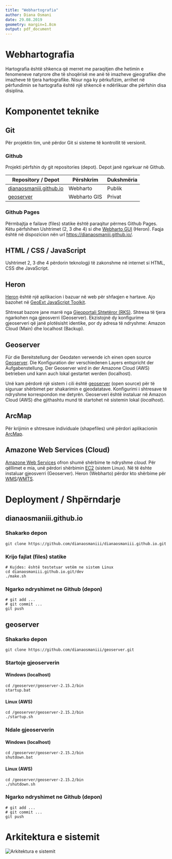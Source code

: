 ```yaml
---
title: "Webhartografia"
author: Diana Osmani
date: 29.08.2019
geometry: margin=1.8cm
output: pdf_document
---
```


Webhartografia
==============
Hartografia është shkenca që merret me paraqitjen dhe hetimin e fenomeneve natyrore dhe të shoqërisë me anë të imazheve gjeografike dhe imazheve të tjera hartografike. Nisur nga ky përkufizim, arrihet në përfundimin se hartografia është një shkencë e ndërlikuar dhe përfshin disa disiplina.

Komponentet teknike
===================

## Git
Për projektin tim, unë përdor Git si sisteme të kontrollit të versionit.

### Github
Projekti përfshin dy git repositories (depot). Depot janë ngarkuar në Github.

| Repository / Depot                                                                  | Përshkrim    | Dukshmëria |
| ----------------------------------------------------------------------------------- | ------------ | ---------- |
| [dianaosmaniii.github.io](https://github.com/dianaosmaniii/dianaosmaniii.github.io) | Webharto     | Publik     |
| [geoserver](https://github.com/dianaosmaniii/geoserver)                             | Webharto GIS | Privat     |

### Github Pages
Përmbajtja e failave (files) statike është paraqitur përmes Github Pages. Këtu përfshihen Ushtrimet (2, 3 dhe 4) si dhe [Webharto GUI](https://dianaosmaniii.github.io/heron-web-harto/webharto) (Heron). Faqja është në dispozicion nën url https://dianaosmaniii.github.io/.

## HTML / CSS / JavaScript
Ushtrimet 2, 3 dhe 4 përdorin teknologji të zakonshme në internet si HTML, CSS dhe JavaScript.

## Heron
[Heron](http://heron-mc.org/) është një aplikacion i bazuar në web për shfaqjen e hartave. Ajo bazohet në [GeoExt JavaScript Toolkit](https://geoext.org/).

Shtresat bazore jane marrë nga [Gjeoportali Shtetëror (RKS)](http://geoportal.rks-gov.net/). Shtresa të tjera ngarkohen nga gjeosverri (Geoserver). Ekzistojnë dy konfigurime gjeoserveri që janë plotësisht identike, por dy adresa të ndryshme: Amazon Cloud (Main) dhe localhost (Backup).


## Geoserver
Für die Bereitstellung der Geodaten verwende ich einen open source [Geoserver](http://geoserver.org/). Die Konfiguration der verschiedenen Layers entspricht der Aufgabenstellung. Der Geoserver wird in der Amazone Cloud (AWS) betrieben und kann auch lokal gestartet werden (localhost).

Unë kam përdorë një sistem i cili është [geoserver](http://geoserver.org/) (open source) për të siguruar shërbimet per shakarimin e gjeodatatave. Konfigurimi i shtresave të ndryshme korrespondon me detyrën. Geoserveri është instaluar në Amazon Cloud (AWS) dhe gjithashtu mund të startohet në sistemin lokal (_localhost_).

## ArcMap
Për krijimin e shtresave individuale (shapefiles) unë përdori aplikacionin [ArcMap](http://desktop.arcgis.com/en/arcmap/).

## Amazone Web Services (Cloud)
[Amazone Web Services](https://aws.amazon.com) ofron shumë shërbime te ndryshme _cloud_. Për qëllimet e mia, unë përdori shërbimin [EC2](https://aws.amazon.com/ec2/) (sistem Linux). Në të ështe instaluar gjeosverri (Geoserver). Heron (Webharto) përdor kto shërbime për [WMS](https://en.wikipedia.org/wiki/Web_Map_Service)/[WMTS](https://en.wikipedia.org/wiki/Web_Map_Tile_Service).

Deployment / Shpërndarje
========================

## dianaosmaniii.github.io

### Shakarko depon
```
git clone https://github.com/dianaosmaniii/dianaosmaniii.github.io.git
```

### Krijo fajlat (files) statike
```shell
# Kujdes: është testetuar vetëm ne sistem Linux
cd dianaosmaniii.github.io.git/dev
./make.sh
```

### Ngarko ndryshimet ne Github (depon)
```shell
# git add ...
# git commit ...
git push
```

## geoserver

### Shakarko depon
```
git clone https://github.com/dianaosmaniii/geoserver.git
```

### Startoje gjeoserverin

#### Windows (localhost)
```batch
cd /geoserver/geoserver-2.15.2/bin
startup.bat
```

#### Linux (AWS)
```shell
cd /geoserver/geoserver-2.15.2/bin
./startup.sh
```

### Ndale gjeoserverin

#### Windows (localhost)
```batch
cd /geoserver/geoserver-2.15.2/bin
shutdown.bat
```

#### Linux (AWS)
```shell
cd /geoserver/geoserver-2.15.2/bin
./shutdown.sh
```

### Ngarko ndryshimet ne Github (depon)
```shell
# git add ...
# git commit ...
git push
```

Arkitektura e sistemit
======================
![Arkitektura e sistemit](../doc/architecture.png)
